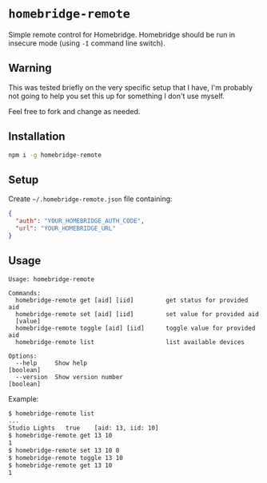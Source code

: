 # `homebridge-remote`

Simple remote control for Homebridge.
Homebridge should be run in insecure mode (using `-I` command line switch).

## Warning

This was tested briefly on the very specific setup that I have, I'm probably not going to help you set this up for something I don't use myself.

Feel free to fork and change as needed.

## Installation

```bash
npm i -g homebridge-remote
```

## Setup

Create `~/.homebridge-remote.json` file containing:

```json
{
  "auth": "YOUR_HOMEBRIDGE_AUTH_CODE",
  "url": "YOUR_HOMEBRIDGE_URL"
}
```

## Usage

```
Usage: homebridge-remote

Commands:
  homebridge-remote get [aid] [iid]         get status for provided aid
  homebridge-remote set [aid] [iid]         set value for provided aid
  [value]
  homebridge-remote toggle [aid] [iid]      toggle value for provided aid
  homebridge-remote list                    list available devices

Options:
  --help     Show help                                                 [boolean]
  --version  Show version number                                       [boolean]
```

Example:

```bash
$ homebridge-remote list
...
Studio Lights   true    [aid: 13, iid: 10]
$ homebridge-remote get 13 10
1
$ homebridge-remote set 13 10 0
$ homebridge-remote toggle 13 10
$ homebridge-remote get 13 10
1
```

